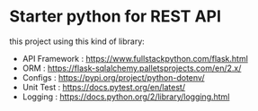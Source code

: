 # Starter python for REST API

this project using this kind of library:
* API Framework : https://www.fullstackpython.com/flask.html
* ORM : https://flask-sqlalchemy.palletsprojects.com/en/2.x/
* Configs : https://pypi.org/project/python-dotenv/
* Unit Test : https://docs.pytest.org/en/latest/
* Logging : https://docs.python.org/2/library/logging.html
